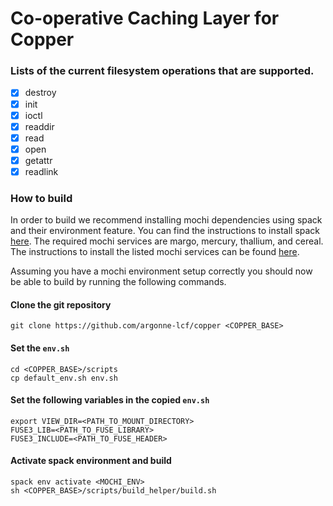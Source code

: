 # Co-operative Caching Layer for Copper ​

### Lists of the current filesystem operations that are supported.

- [x] destroy
- [x] init
- [x] ioctl
- [x] readdir
- [x] read
- [x] open
- [x] getattr
- [x] readlink

### How to build

In order to build we recommend installing mochi dependencies using spack and their environment feature. You can find the instructions to install spack [here](https://spack-tutorial.readthedocs.io/en/latest/tutorial_basics.html). The required mochi services are margo, mercury, thallium, and cereal. The instructions to install the listed mochi services can be found [here](https://mochi.readthedocs.io/en/latest/installing.html).

Assuming you have a mochi environment setup correctly you should now be able to build by running the following commands.

#### Clone the git repository
```
git clone https://github.com/argonne-lcf/copper <COPPER_BASE>
```

#### Set the `env.sh`
```
cd <COPPER_BASE>/scripts
cp default_env.sh env.sh
```

#### Set the following variables in the copied `env.sh`
```
export VIEW_DIR=<PATH_TO_MOUNT_DIRECTORY>
FUSE3_LIB=<PATH_TO_FUSE_LIBRARY>
FUSE3_INCLUDE=<PATH_TO_FUSE_HEADER>
```

#### Activate spack environment and build
```
spack env activate <MOCHI_ENV>
sh <COPPER_BASE>/scripts/build_helper/build.sh
```

